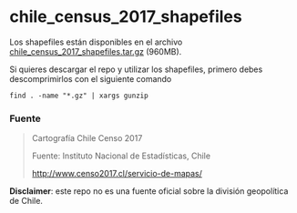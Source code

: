 # chile_census_2017_shapefiles

Los shapefiles están disponibles en el archivo [chile_census_2017_shapefiles.tar.gz](https://github.com/diegocaro/chile_census_2017_shapefiles/releases/download/v1/chile_census_2017_shapefiles.tar.gz) (960MB).

Si quieres descargar el repo y utilizar los shapefiles, primero debes descomprimirlos con el siguiente comando
```
find . -name "*.gz" | xargs gunzip
``` 

### Fuente 
> Cartografía Chile Censo 2017
> 
> Fuente: Instituto Nacional de Estadísticas, Chile
> 
> http://www.censo2017.cl/servicio-de-mapas/


**Disclaimer**: este repo no es una fuente oficial sobre la división geopolítica de Chile.
